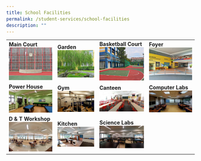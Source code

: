 ```yaml
---
title: School Facilities
permalink: /student-services/school-facilities
description: ""
---
```

<table>
<tbody>
<tr>
<td><strong>Main Court</strong><img src="/images/sf1.jpg"></td>
<td><strong>Garden</strong><img src="/images/sf2.jpg"></td>
<td><strong>Basketball Court</strong><img src="/images/sf3.jpg"></td>
<td><strong>Foyer</strong><img src="/images/sf4.jpg"></td>
</tr>
<tr>
<td><strong>Power House</strong><img src="/images/sf5.jpg"></td>
<td><strong>Gym</strong><img src="/images/sf6.jpg"></td>
<td><strong>Canteen</strong><img src="/images/sf7.jpg"></td>
<td><strong>Computer Labs</strong><img src="/images/sf8.jpg"></td>
</tr>
<tr>
<td><strong>D &amp; T Workshop</strong><img src="/images/sf9.jpg"></td>
<td><strong>Kitchen</strong><img src="/images/sf10.jpg"></td>
<td><strong>Science Labs</strong><img src="/images/sf11.jpg"></td>
</tr>
</tbody>
</table>
